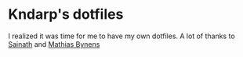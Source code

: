 # Kndarp's dotfiles

I realized it was time for me to have my own dotfiles. A lot of thanks to [Sainath](https://github.com/sainathadapa) and [Mathias Bynens](https://github.com/mathiasbynens)

